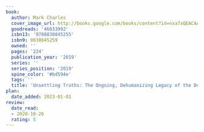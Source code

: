 ```yaml
---
book:
  author: Mark Charles
  cover_image_url: http://books.google.com/books/content?id=nxa7xQEACAAJ&printsec=frontcover&img=1&zoom=1&source=gbs_api
  goodreads: '46033992'
  isbn13: '9780830845255'
  isbn9: 0830845259
  owned: ''
  pages: '224'
  publication_year: '2019'
  series: ''
  series_position: '2019'
  spine_color: '#bd594e'
  tags: ''
  title: 'Unsettling Truths: The Ongoing, Dehumanizing Legacy of the Doctrine of Discovery'
plan:
  date_added: 2023-01-01
review:
  date_read:
  - 2020-10-26
  rating: 5
---
```


